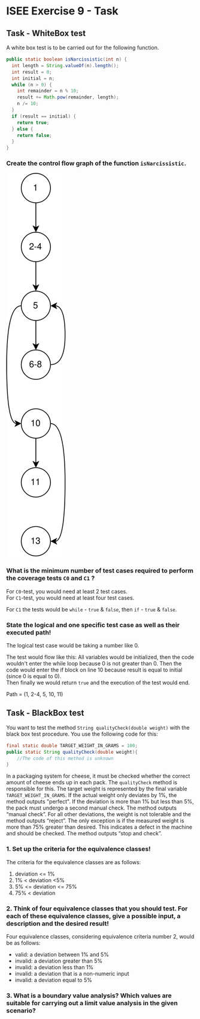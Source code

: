 # ISEE Exercise 9 - Task

## Task - WhiteBox test

A white box test is to be carried out for the following function.

```java
public static boolean isNarcissistic(int n) {
  int length = String.valueOf(n).length();
  int result = 0;
  int initial = n;
  while (n > 0) {
    int remainder = n % 10;
    result += Math.pow(remainder, length);
    n /= 10;
  }
  if (result == initial) {
    return true;
  } else {
    return false;
  }
} 
```

### Create the control flow graph of the function `isNarcissistic`.

![Control Flow Graph for the function](./whiteblack_box.svg)

### What is the minimum number of test cases required to perform the coverage tests `C0` and `C1` ?

For `C0`-test, you would need at least 2 test cases.    
For `C1`-test, you would need at least four test cases.     

For `C1` the tests would be `while` - `true` & `false`, then `if` - `true` & `false`.

### State the logical and one specific test case as well as their executed path!

The logical test case would be taking a number like 0.

The test would flow like this:
All variables would be initialized, then the code wouldn't enter the while loop because 0 is not greater than 0.
Then the code would enter the if block on line 10 because result is equal to initial (since 0 is equal to 0).   
Then finally we would return `true` and the execution of the test would end.

Path = (1, 2-4, 5, 10, 11)

## Task - BlackBox test 

You want to test the method `String qualityCheck(double weight)` with the black box test procedure. You use the following code for this:

```java
final static double TARGET_WEIGHT_IN_GRAMS = 100;
public static String qualityCheck(double weight){
	//The code of this method is unknown
}
```

In a packaging system for cheese, it must be checked whether the correct amount of cheese ends up in each pack.
The `qualityCheck` method is responsible for this. The target weight is represented by the final variable `TARGET_WEIGHT_IN_GRAMS`. 
If the actual weight only deviates by 1%, the method outputs "perfect". If the deviation is more than 1% but less than 5%, 
the pack must undergo a second manual check. The method outputs “manual check”. For all other deviations, the 
weight is not tolerable and the method outputs “reject”. The only exception is if the measured weight is more than 75%
greater than desired. This indicates a defect in the machine and should be checked. The method outputs “stop and check”.


### 1. Set up the criteria for the equivalence classes!

The criteria for the equivalence classes are as follows:

1. deviation <= 1%
2. 1% < deviation <5%
3. 5% <= deviation <= 75%
4. 75% < deviation

### 2. Think of four equivalence classes that you should test. For each of these equivalence classes, give a possible input, a description and the desired result!

Four equivalence classes, considering equivalence criteria number 2, would be as follows:

- valid: a deviation between 1% and 5%
- invalid: a deviation greater than 5%
- invalid: a deviation less than 1%
- invalid: a deviation that is a non-numeric input
- invalid: a deviation equal to 5%

### 3. What is a boundary value analysis? Which values are suitable for carrying out a limit value analysis in the given scenario?


